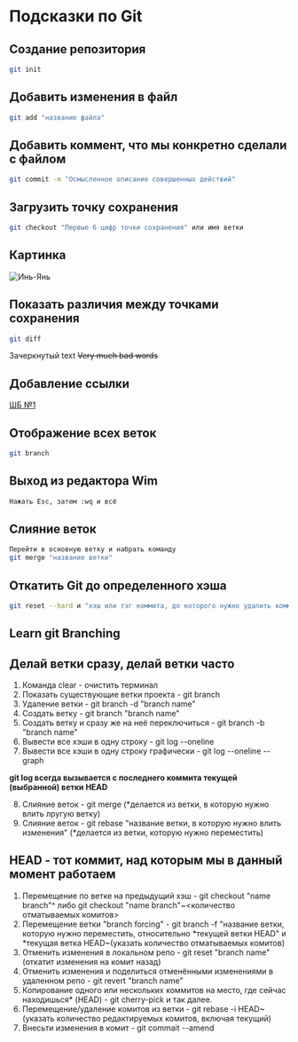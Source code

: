 # Подсказки по Git

## Создание репозитория

```sh
git init
```

## Добавить изменения в файл

```sh
git add "название файла"
```

## Добавить коммент, что мы конкретно сделали с файлом

```sh
git commit -m "Осмысленное описание совершенных действий"
```

## Загрузить точку сохранения

```sh
git checkout "Первые 6 цифр точки сохранения" или имя ветки
```

## Картинка

![Инь-Янь](inei.JPG "всплывающий текст при наведении")

## Показать различия между точками сохранения

```sh
git diff
```

Зачеркнутый text ~~Very much bad words~~

## Добавление ссылки

[ШБ №1](http://www.puncherschool.ru/ "бокс детишкам")

## Отображение всех веток

```sh
git branch
```

## Выход из редактора Wim

```sh
Нажать Esc, затем :wq и всё
```

## Слияние веток

```sh
Перейти в основную ветку и набрать команду 
git merge "название ветки"
```

## Откатить Git до определенного хэша

```sh
git reset --hard и "хэш или тэг коммита, до которого нужно удалить коммиты, после чего данный хэш станет последним коммитом"
```

## Learn git Branching

## Делай ветки сразу, делай ветки часто

1. Команда clear - очистить терминал
2. Показать существующие ветки проекта - git branch
3. Удаление ветки - git branch -d "branch name"
4. Создать ветку - git branch "branch name"
5. Создать ветку и сразу же на неё переключиться - git branch -b "branch name"
6. Вывести все хэши в одну строку - git log --oneline
7. Вывести все хэши в одну строку графически - git log --oneline --graph

**git log всегда вызывается с последнего коммита текущей (выбранной) ветки HEAD**

8. Слияние веток - git merge (*делается из ветки, в которую нужно влить лругую ветку)
9. Слияние веток - git rebase "название ветки, в которую нужно влить изменения" (*делается из ветки, которую нужно переместить)

## HEAD - тот коммит, над которым мы в данный момент работаем

1. Перемещение по ветке на предыдущий хэш - git checkout "name branch"^ либо git checkout "name branch"~<количество отматываемых комитов>
2. Перемещение ветки "branch forcing" - git branch -f "название ветки, которую нужно переместить, относительно *текущей ветки HEAD" и *текущая ветка HEAD~(указать количество отматываемых комитов)
3. Отменить изменения в локальном репо - git reset "branch name" (откатит изменения на комит назад)
4. Отменить изменения и поделиться отменёнными изменениями в удаленном репо - git revert "branch name"
5. Копирование одного или нескольких коммитов на место, где сейчас находишься* (HEAD) - git cherry-pick <Commit1> <Commit2> и так далее.
6. Перемещение/удаление комитов из ветки - git rebase -i HEAD~(указать количество редактируемых комитов, включая текущий)
7. Внесьти изменения в комит - git commait --amend
